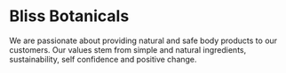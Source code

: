 # Bliss Botanicals

We are passionate about providing natural and safe body products to our customers. Our values stem from simple and natural ingredients, sustainability, self confidence and positive change.
